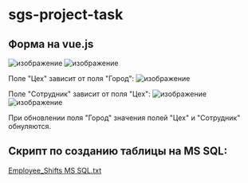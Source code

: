 # sgs-project-task
## Форма на vue.js

![изображение](https://github.com/alice-in-wounderland/sgs-project-task/assets/47723267/5f5d38a3-b371-447f-bd87-43d3bb0accbe)
![изображение](https://github.com/alice-in-wounderland/sgs-project-task/assets/47723267/7e10f6b5-2539-4767-9f11-b3c7b2b29b18)

Поле "Цех" зависит от поля "Город":
![изображение](https://github.com/alice-in-wounderland/sgs-project-task/assets/47723267/9aeeed98-d7ea-4121-b407-a187d8e25f0f)

Поле "Сотрудник" зависит от поля "Цех":
![изображение](https://github.com/alice-in-wounderland/sgs-project-task/assets/47723267/727b38a2-a4cd-4160-95a6-ace3bb28e1f7)
![изображение](https://github.com/alice-in-wounderland/sgs-project-task/assets/47723267/84b5825d-d74a-4077-8d5d-0199fa36bc71)

При обновлении поля "Город" значения полей "Цех" и "Сотрудник" обнуляются.

## Скрипт по созданию таблицы на MS SQL: 

[Employee_Shifts MS SQL.txt](https://github.com/alice-in-wounderland/sgs-project-task/files/13033329/Employee_Shifts.MS.SQL.txt)
